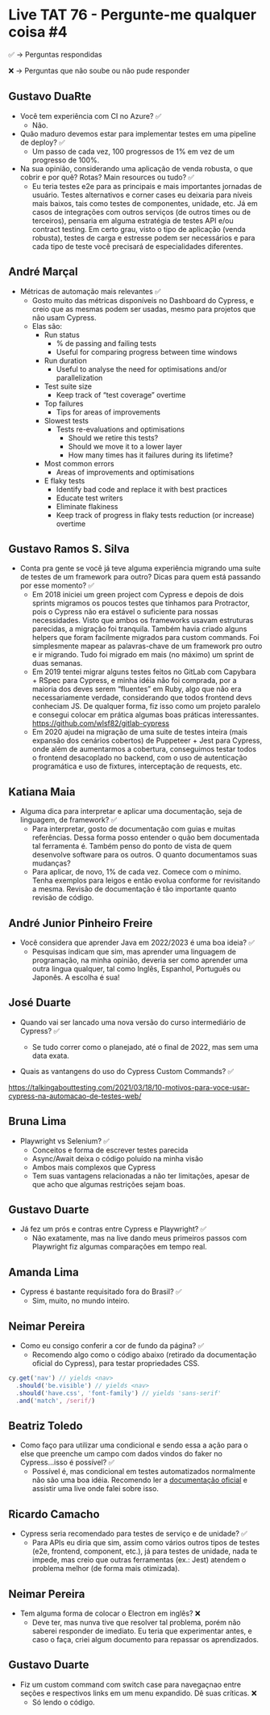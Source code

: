 # Live TAT 76 - Pergunte-me qualquer coisa #4

✅ -> Perguntas respondidas

❌ -> Perguntas que não soube ou não pude responder

## Gustavo DuaRte

- Você tem experiência com CI no Azure? ✅
    - Não.
- Quão maduro devemos estar para implementar testes em uma pipeline de deploy? ✅
    - Um passo de cada vez, 100 progressos de 1% em vez de um progresso de 100%.
- Na sua opinião, considerando uma aplicação de venda robusta, o que cobrir e por quê? Rotas? Main resources ou tudo? ✅
    - Eu teria testes e2e para as principais e mais importantes jornadas de usuário. Testes alternativos e corner cases eu deixaria para níveis mais baixos, tais como testes de componentes, unidade, etc. Já em casos de integrações com outros serviços (de outros times ou de terceiros), pensaria em alguma estratégia de testes API e/ou contract testing. Em certo grau, visto o tipo de aplicação (venda robusta), testes de carga e estresse podem ser necessários e para cada tipo de teste você precisará de especialidades diferentes.

## André Marçal

- Métricas de automação mais relevantes ✅
    - Gosto muito das métricas disponíveis no Dashboard do Cypress, e creio que as mesmas podem ser usadas, mesmo para projetos que não usam Cypress.
    - Elas são:
        - Run status
            - % de passing and failing tests
            - Useful for comparing progress between time windows
        - Run duration
            - Useful to analyse the need for optimisations and/or parallelization
        - Test suite size
            - Keep track of “test coverage” overtime
        - Top failures
            - Tips for areas of improvements
        - Slowest tests
            - Tests re-evaluations and optimisations
                - Should we retire this tests?
                - Should we move it to a lower layer
                - How many times has it failures during its lifetime?
        - Most common errors
            - Areas of improvements and optimisations
        - E flaky tests
            - Identify bad code and replace it with best practices
            - Educate test writers
            - Eliminate flakiness
            - Keep track of progress in flaky tests reduction (or increase) overtime

## Gustavo Ramos S. Silva

- Conta pra gente se você já teve alguma experiência migrando uma suíte de testes de um framework para outro? Dicas para quem está passando por esse momento? ✅
    - Em 2018 iniciei um green project com Cypress e depois de dois sprints migramos os poucos testes que tínhamos para Protractor, pois o Cypress não era estável o suficiente para nossas necessidades. Visto que ambos os frameworks usavam estruturas parecidas, a migração foi tranquila. Também havia criado alguns helpers que foram facilmente migrados para custom commands. Foi simplesmente mapear as palavras-chave de um framework pro outro e ir migrando. Tudo foi migrado em mais (no máximo) um sprint de duas semanas.
    - Em 2019 tentei migrar alguns testes feitos no GitLab com Capybara + RSpec para Cypress, e minha idéia não foi comprada, por a maioria dos deves serem “fluentes” em Ruby, algo que não era necessariamente verdade, considerando que todos frontend devs conheciam JS. De qualquer forma, fiz isso como um projeto paralelo e consegui colocar em prática algumas boas práticas interessantes. https://github.com/wlsf82/gitlab-cypress
    - Em 2020 ajudei na migração de uma suite de testes inteira (mais expansão dos cenários cobertos) de Puppeteer + Jest para Cypress, onde além de aumentarmos a cobertura, conseguimos testar todos o frontend desacoplado no backend, com o uso de autenticação programática e uso de fixtures, interceptação de requests, etc.

## Katiana Maia

- Alguma dica para interpretar e aplicar uma documentação, seja de linguagem, de framework? ✅
    - Para interpretar, gosto de documentação com guias e muitas referências. Dessa forma posso entender o quão bem documentada tal ferramenta é. Também penso do ponto de vista de quem desenvolve software para os outros. O quanto documentamos suas mudanças?
    - Para aplicar, de novo, 1% de cada vez. Comece com o mínimo. Tenha exemplos para leigos e então evolua conforme for revisitando a mesma. Revisão de documentação é tão importante quanto revisão de código.

## André Junior Pinheiro Freire

- Você considera que aprender Java em 2022/2023 é uma boa ideia? ✅
    - Pesquisas indicam que sim, mas aprender uma linguagem de programação, na minha opinião, deveria ser como aprender uma outra lingua qualquer, tal como Inglês, Espanhol, Português ou Japonês. A escolha é sua!

## José Duarte

- Quando vai ser lancado uma nova versão do curso intermediário de Cypress? ✅
  - Se tudo correr como o planejado, até o final de 2022, mas sem uma data exata.

- Quais as vantangens do uso do Cypress Custom Commands? ✅

https://talkingabouttesting.com/2021/03/18/10-motivos-para-voce-usar-cypress-na-automacao-de-testes-web/

## Bruna Lima

- Playwright vs Selenium? ✅
  - Conceitos e forma de escrever testes parecida
  - Async/Await deixa o código poluído na minha visão
  - Ambos mais complexos que Cypress
  - Tem suas vantagens relacionadas a não ter limitações, apesar de que acho que algumas restrições sejam boas.

## Gustavo Duarte

- Já fez um prós e contras entre Cypress e Playwright? ✅
  - Não exatamente, mas na live dando meus primeiros passos com Playwright fiz algumas comparações em tempo real.

## Amanda Lima

- Cypress é bastante requisitado fora do Brasil? ✅
  - Sim, muito, no mundo inteiro.

## Neimar Pereira

- Como eu consigo conferir a cor de fundo da página? ✅
  - Recomendo algo como o código abaixo (retirado da documentação oficial do Cypress), para testar propriedades CSS.

```js
cy.get('nav') // yields <nav>
  .should('be.visible') // yields <nav>
  .should('have.css', 'font-family') // yields 'sans-serif'
  .and('match', /serif/)
```

## Beatriz Toledo

- Como faço para utilizar uma condicional e sendo essa a ação para o else que preenche um campo com dados vindos do faker no Cypress...isso é possível? ✅
  - Possível é, mas condicional em testes automatizados normalmente não são uma boa idéia. Recomendo ler a [documentação oficial](https://docs.cypress.io/guides/core-concepts/conditional-testing) e assistir uma live onde falei sobre isso.

## Ricardo Camacho

- Cypress seria recomendado para testes de serviço e de unidade? ✅
  - Para APIs eu diria que sim, assim como vários outros tipos de testes (e2e, frontend, component, etc.), já para testes de unidade, nada te impede, mas creio que outras ferramentas (ex.: Jest) atendem o problema melhor (de forma mais otimizada).

## Neimar Pereira

- Tem alguma forma de colocar o Electron em inglês? ❌
  - Deve ter, mas nunva tive que resolver tal problema, porém não saberei responder de imediato. Eu teria que experimentar antes, e caso o faça, criei algum documento para repassar os aprendizados.

## Gustavo Duarte

- Fiz um custom command com switch case para navegaçnao entre seções e respectivos links em um menu expandido. Dê suas críticas. ❌
  - Só lendo o código.
